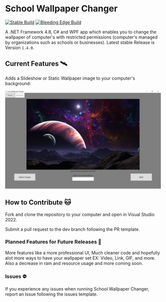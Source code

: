 # School Wallpaper Changer
[![Stable Build](https://github.com/awesomegamergame/SchoolWallpaperChanger/actions/workflows/ReleaseBuild.yml/badge.svg)](https://github.com/awesomegamergame/SchoolWallpaperChanger/releases)
[![Bleeding Edge Build](https://github.com/awesomegamergame/SchoolWallpaperChanger/actions/workflows/DebugBuild.yml/badge.svg)](https://github.com/awesomegamergame/SchoolWallpaperChanger/actions/workflows/DebugBuild.yml)

A .NET Framework 4.8, C# and WPF app which enables you to change the wallpaper of computer's with restricted permissions (computer's managed by organizations such as schools or businesses). Latest stable Release is Version `1.4.0`.


## Current Features 🛰

Adds a Slideshow or Static Wallpaper image to your computer's background:

![DemoImage](.github/ReadMeResources/DemoImage.jpg)


## How to Contribute 🐱

Fork and clone the repository to your computer and open in Visual Studio 2022.

Submit a pull request to the dev branch following the PR template. 

### Planned Features for Future Releases 🚀

More features like a more professional UI, Much cleaner code and hopefully alot more ways to have your wallpaper set EX: Video, Link, GIF, and more. Also a decrease in ram and resource usage and more coming soon.

### Issues ⛔
If you experience any issues when running School Wallpaper Changer, report an Issue following the issues template.
